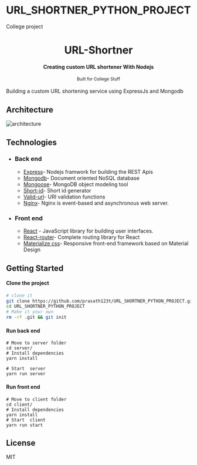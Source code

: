 # URL_SHORTNER_PYTHON_PROJECT
 College project
<h1 align="center">
  URL-Shortner
</h1>

<h4 align="center">Creating custom URL shortener With Nodejs</h4>
<div align="center">
  <sub>Built for College Stuff</sub>
</div>

</br>
Building a custom URL shortening service using ExpressJs and Mongodb

## Architecture

<img src="sketch/architecture.png" alt="architecture" />

## Technologies

- ### Back end

  - [Express](https://expressjs.com/)- Nodejs framwork for building the REST Apis
  - [Mongodb](http://mongodb.com/)- Document oriented NoSQL database
  - [Mongoose](https://http://mongoosejs.com)- MongoDB object modeling tool
  - [Short-id](https://github.com/dylang/shortid)- Short id generator
  - [Valid-url](https://github.com/ogt/valid-url)- URI validation functions
  - [Nginx](https://www.nginx.com)- Nginx is event-based and asynchronous web server.

- ### Front end

  - [React](https://reactjs.org/) - JavaScript library for building user interfaces.
  - [React-router](https://github.com/ReactTraining/react-router)- Complete routing library for React
  - [Materialize css](http://materializecss.com/)- Responsive front-end framework based on Material Design

## Getting Started

#### Clone the project

```sh
# clone it
git clone https://github.com/prasath123t/URL_SHORTNER_PYTHON_PROJECT.git
cd URL_SHORTNER_PYTHON_PROJECT
# Make it your own
rm -rf .git && git init
```

#### Run back end

```
# Move to server folder
cd server/
# Install dependencies
yarn install

# Start  server
yarn run server
```

#### Run front end

```
# Move to client folder
cd client/
# Install dependencies
yarn install
# Start  client
yarn run start
```




## License

MIT
